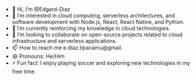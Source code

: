 - 👋 Hi, I’m @Edgard-Diaz
- 👀 I’m interested in cloud computing, serverless architectures, and software development with Node.js, React, React Native, and Python.
- 🌱 I’m currently reinforcing my knowledge in cloud technologies.
- 💞️ I’m looking to collaborate on open-source projects related to cloud infrastructure and serverless applications.
- 📫 How to reach me e.diaz.tipacamu@gmail.
- 😄 Pronouns: He/Him
- ⚡ Fun fact: I enjoy playing soccer and exploring new technologies in my free time.

<!---
Edgard-Diaz/Edgard-Diaz is a ✨ special ✨ repository because its `README.md` (this file) appears on your GitHub profile.
You can click the Preview link to take a look at your changes.
--->
